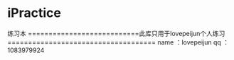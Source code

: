 # iPractice
练习本
===========================此库只用于lovepeijun个人练习====================================
name ：lovepeijun
qq   ：1083979924
